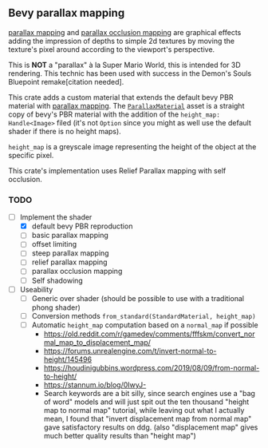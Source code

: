 ## Bevy parallax mapping

[parallax mapping] and [parallax occlusion mapping] are graphical effects
adding the impression of depths to simple 2d textures by moving the texture's
pixel around according to the viewport's perspective.

This is **NOT** a "parallax" à la Super Mario World, this is intended for 3D
rendering. This technic has been used with success in the Demon's Souls
Bluepoint remake[citation needed].

This crate adds a custom material that extends the default bevy PBR material
with [parallax mapping]. The [`ParallaxMaterial`] asset is a straight copy
of bevy's PBR material with the addition of the `height_map: Handle<Image>`
filed (it's not `Option` since you might as well use the default shader if
there is no height maps).

`height_map` is a greyscale image representing the height of the object at the
specific pixel.

This crate's implementation uses Relief Parallax mapping with self occlusion.

### TODO

- [ ] Implement the shader
  - [X] default bevy PBR reproduction
  - [ ] basic parallax mapping
  - [ ] offset limiting
  - [ ] steep parallax mapping
  - [ ] relief parallax mapping
  - [ ] parallax occlusion mapping
  - [ ] Self shadowing
- [ ] Useability
  - [ ] Generic over shader (should be possible to use with a
        traditional phong shader)
  - [ ] Conversion methods `from_standard(StandardMaterial, height_map)`
  - [ ] Automatic `height_map` computation based on a `normal_map` if possible
    - https://old.reddit.com/r/gamedev/comments/fffskm/convert_normal_map_to_displacement_map/
    - https://forums.unrealengine.com/t/invert-normal-to-height/145496
    - https://houdinigubbins.wordpress.com/2019/08/09/from-normal-to-height/
    - https://stannum.io/blog/0IwyJ-
    - Search keywords are a bit silly, since search engines use a "bag of word" models and will
      just spit out the ten thousand "height map to normal map" tutorial, while leaving out what
      I actually mean, I found that "invert displacement map from normal map" gave satisfactory
      results on ddg. (also "displacement map" gives much better quality results than "height map")

[parallax mapping]: https://en.wikipedia.org/wiki/Parallax_mapping
[parallax occlusion mapping]: https://en.wikipedia.org/wiki/Parallax_occlusion_mapping
[`ParallaxMaterial`]: https://docs.rs/bevy_mod_paramap/0.1.0/bevy_mod_paramap/struct.ParallaxMaterial.html
